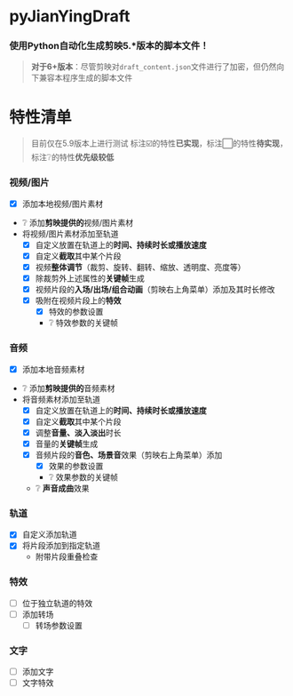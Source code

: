 # pyJianYingDraft
### 使用Python自动化生成剪映5.*版本的脚本文件！
> **对于6+版本**：尽管剪映对`draft_content.json`文件进行了加密，但仍然向下兼容本程序生成的脚本文件

# 特性清单
> 目前仅在5.9版本上进行测试
> 标注☑️的特性**已实现**，标注⬜的特性**待实现**，标注❔的特性**优先级较低**

### 视频/图片
- [x] 添加本地视频/图片素材
- ❔ 添加**剪映提供的**视频/图片素材
- 将视频/图片素材添加至轨道
  - [x] 自定义放置在轨道上的**时间、持续时长或播放速度**
  - [x] 自定义**截取**其中某个片段
  - [x] 视频**整体调节**（裁剪、旋转、翻转、缩放、透明度、亮度等）
  - [x] 除裁剪外上述属性的**关键帧**生成
  - [x] 视频片段的**入场/出场/组合动画**（剪映右上角菜单）添加及其时长修改
  - [x] 吸附在视频片段上的**特效**
    - [x] 特效的参数设置
    - ❔ 特效参数的关键帧
### 音频
- [x] 添加本地音频素材
- ❔ 添加**剪映提供的**音频素材
- 将音频素材添加至轨道
  - [x] 自定义放置在轨道上的**时间、持续时长或播放速度**
  - [x] 自定义**截取**其中某个片段
  - [x] 调整**音量、淡入淡出**时长
  - [x] 音量的**关键帧**生成
  - [x] 音频片段的**音色、场景音**效果（剪映右上角菜单）添加
    - [x] 效果的参数设置
    - ❔ 效果参数的关键帧
  - ❔ **声音成曲**效果
### 轨道
- [x] 自定义添加轨道
- [x] 将片段添加到指定轨道
  - 附带片段重叠检查
### 特效
- [ ] 位于独立轨道的特效
- [ ] 添加转场
  - [ ] 转场参数设置
### 文字
- [ ] 添加文字
- [ ] 文字特效
